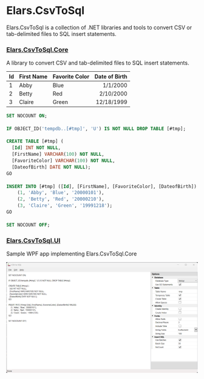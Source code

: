 # Elars.CsvToSql
Elars.CsvToSql is a collection of .NET libraries and tools to convert CSV or tab-delimited files to SQL insert statements.

### [Elars.CsvToSql.Core](../../tree/main/Elars.CsvToSql.Core)
A library to convert CSV and tab-delimited files to SQL insert statements.

| Id | First Name | Favorite Color | Date of Birth |
|----|------------|-----------------|---------------:|
| 1  | Abby       | Blue            | 1/1/2000      |
| 2  | Betty      | Red             | 2/10/2000     |
| 3  | Claire     | Green           | 12/18/1999    |

```sql
SET NOCOUNT ON;

IF OBJECT_ID('tempdb..[#tmp]', 'U') IS NOT NULL DROP TABLE [#tmp];

CREATE TABLE [#tmp] (
  [Id] INT NOT NULL, 
  [FirstName] VARCHAR(100) NOT NULL, 
  [FavoriteColor] VARCHAR(100) NOT NULL, 
  [DateofBirth] DATE NOT NULL);
GO

INSERT INTO [#tmp] ([Id], [FirstName], [FavoriteColor], [DateofBirth]) VALUES 
    (1, 'Abby', 'Blue', '20000101'),
    (2, 'Betty', 'Red', '20000210'),
    (3, 'Claire', 'Green', '19991218');
GO

SET NOCOUNT OFF;
```

### [Elars.CsvToSql.UI](../../tree/main/Elars.CsvToSql.UI)
Sample WPF app implementing Elars.CsvToSql.Core

![Screenshot 1](./Elars.CsvToSql.UI/Screenshots/screenshot1.png "CsvToSql UI")
